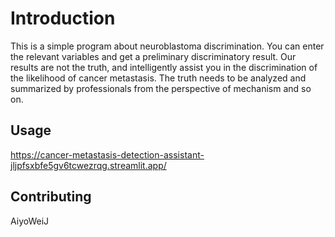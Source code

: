 # Introduction

This is a simple program about neuroblastoma discrimination.
You can enter the relevant variables and get a preliminary discriminatory result.
Our results are not the truth, and intelligently assist you in the discrimination of the likelihood of cancer metastasis.
The truth needs to be analyzed and summarized by professionals from the perspective of mechanism and so on.

## Usage

https://cancer-metastasis-detection-assistant-jljpfsxbfe5gv6tcwezrqg.streamlit.app/

## Contributing

AiyoWeiJ



